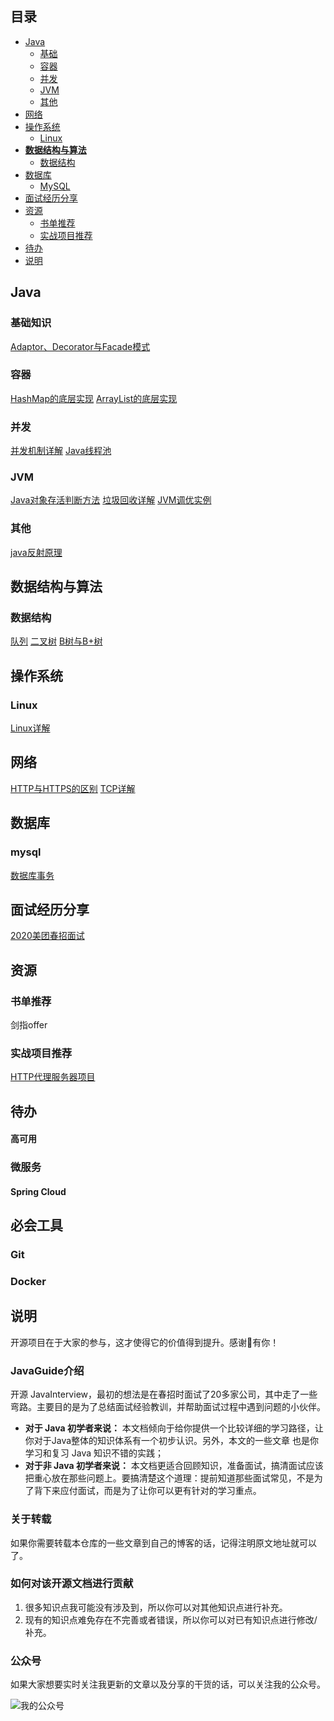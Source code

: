 ## 目录

- [Java](#java)
    - [基础](#基础)
    - [容器](#容器)
    - [并发](#并发)
    - [JVM](#jvm)
    - [其他](#其他)
- [网络](#网络)
- [操作系统](#操作系统)
    - [Linux](#linux)
- **[数据结构与算法](#数据结构与算法)**
    - [数据结构](#数据结构)
- [数据库](#数据库)
    - [MySQL](#mysql)
- [面试经历分享](#面试经历分享)
- [资源](#资源)
    - [书单推荐](#书单推荐)
    - [实战项目推荐](#实战项目推荐)
- [待办](#待办)
- [说明](#说明)

## Java
### 基础知识
[Adaptor、Decorator与Facade模式](https://blog.csdn.net/JAck_chen0309/article/details/105282501)

### 容器
[HashMap的底层实现](https://blog.csdn.net/JAck_chen0309/article/details/105213625)
[ArrayList的底层实现](https://blog.csdn.net/JAck_chen0309/article/details/105154164)

### 并发
[并发机制详解](https://blog.csdn.net/JAck_chen0309/article/details/105343977)
[Java线程池](https://blog.csdn.net/JAck_chen0309/article/details/105250643)

### JVM
[Java对象存活判断方法](https://blog.csdn.net/JAck_chen0309/article/details/105020656)
[垃圾回收详解](https://blog.csdn.net/JAck_chen0309/article/details/104838139)
[JVM调优实例](https://blog.csdn.net/JAck_chen0309/article/details/105023050)
### 其他
[java反射原理](https://blog.csdn.net/JAck_chen0309/article/details/105427350)
## 数据结构与算法
### 数据结构
[队列](https://blog.csdn.net/JAck_chen0309/article/details/104787837)
[二叉树](https://blog.csdn.net/JAck_chen0309/article/details/104843101)
[B树与B+树](https://alexanderchen.blog.csdn.net/article/details/105268976)


## 操作系统
### Linux
[Linux详解](https://blog.csdn.net/JAck_chen0309/article/details/104794824)

## 网络
[HTTP与HTTPS的区别](https://blog.csdn.net/JAck_chen0309/article/details/105020259)
[TCP详解](https://blog.csdn.net/JAck_chen0309/article/details/104905504)

## 数据库
### mysql

[数据库事务](https://blog.csdn.net/JAck_chen0309/article/details/105418198)

## 面试经历分享

[2020美团春招面试](https://blog.csdn.net/JAck_chen0309/article/details/105427350)

## 资源

### 书单推荐

剑指offer

### 实战项目推荐

[HTTP代理服务器项目](https://blog.csdn.net/JAck_chen0309/article/details/102735849)

## 待办

#### 高可用

### 微服务

#### Spring Cloud

## 必会工具
### Git
### Docker

## 说明

开源项目在于大家的参与，这才使得它的价值得到提升。感谢🙏有你！

### JavaGuide介绍

开源 JavaInterview，最初的想法是在春招时面试了20多家公司，其中走了一些弯路。主要目的是为了总结面试经验教训，并帮助面试过程中遇到问题的小伙伴。

*  **对于 Java 初学者来说：** 本文档倾向于给你提供一个比较详细的学习路径，让你对于Java整体的知识体系有一个初步认识。另外，本文的一些文章
也是你学习和复习 Java 知识不错的实践；
*  **对于非 Java 初学者来说：** 本文档更适合回顾知识，准备面试，搞清面试应该把重心放在那些问题上。要搞清楚这个道理：提前知道那些面试常见，不是为了背下来应付面试，而是为了让你可以更有针对的学习重点。

### 关于转载

如果你需要转载本仓库的一些文章到自己的博客的话，记得注明原文地址就可以了。

### 如何对该开源文档进行贡献

1. 很多知识点我可能没有涉及到，所以你可以对其他知识点进行补充。
3. 现有的知识点难免存在不完善或者错误，所以你可以对已有知识点进行修改/补充。

### 公众号

如果大家想要实时关注我更新的文章以及分享的干货的话，可以关注我的公众号。

![我的公众号](https://img-blog.csdnimg.cn/2019102520073490.png)